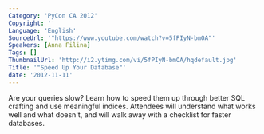 ```yaml
---
Category: 'PyCon CA 2012'
Copyright: ''
Language: 'English'
SourceUrl: '"https://www.youtube.com/watch?v=5fPIyN-bmOA"'
Speakers: [Anna Filina]
Tags: []
ThumbnailUrl: 'http://i2.ytimg.com/vi/5fPIyN-bmOA/hqdefault.jpg'
Title: '"Speed Up Your Database"'
date: '2012-11-11'
---
```

Are your queries slow? Learn how to speed them up through better SQL crafting
and use meaningful indices. Attendees will understand what works well and what
doesn't, and will walk away with a checklist for faster databases.

